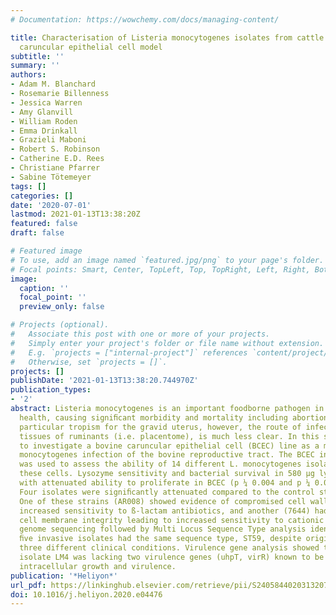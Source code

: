```yaml
---
# Documentation: https://wowchemy.com/docs/managing-content/

title: Characterisation of Listeria monocytogenes isolates from cattle using a bovine
  caruncular epithelial cell model
subtitle: ''
summary: ''
authors:
- Adam M. Blanchard
- Rosemarie Billenness
- Jessica Warren
- Amy Glanvill
- William Roden
- Emma Drinkall
- Grazieli Maboni
- Robert S. Robinson
- Catherine E.D. Rees
- Christiane Pfarrer
- Sabine Tötemeyer
tags: []
categories: []
date: '2020-07-01'
lastmod: 2021-01-13T13:38:20Z
featured: false
draft: false

# Featured image
# To use, add an image named `featured.jpg/png` to your page's folder.
# Focal points: Smart, Center, TopLeft, Top, TopRight, Left, Right, BottomLeft, Bottom, BottomRight.
image:
  caption: ''
  focal_point: ''
  preview_only: false

# Projects (optional).
#   Associate this post with one or more of your projects.
#   Simply enter your project's folder or file name without extension.
#   E.g. `projects = ["internal-project"]` references `content/project/deep-learning/index.md`.
#   Otherwise, set `projects = []`.
projects: []
publishDate: '2021-01-13T13:38:20.744970Z'
publication_types:
- '2'
abstract: Listeria monocytogenes is an important foodborne pathogen in human and veterinary
  health, causing signiﬁcant morbidity and mortality including abortion. It has a
  particular tropism for the gravid uterus, however, the route of infection in reproductive
  tissues of ruminants (i.e. placentome), is much less clear. In this study, we aimed
  to investigate a bovine caruncular epithelial cell (BCEC) line as a model for L.
  monocytogenes infection of the bovine reproductive tract. The BCEC infection model
  was used to assess the ability of 14 different L. monocytogenes isolates to infect
  these cells. Lysozyme sensitivity and bacterial survival in 580 μg lysozyme/ml correlated
  with attenuated ability to proliferate in BCEC (p ¼ 0.004 and p ¼ 0.02, respectively).
  Four isolates were signiﬁcantly attenuated compared to the control strain 10403S.
  One of these strains (AR008) showed evidence of compromised cell wall leading to
  increased sensitivity to ß-lactam antibiotics, and another (7644) had compromised
  cell membrane integrity leading to increased sensitivity to cationic peptides. Whole
  genome sequencing followed by Multi Locus Sequence Type analysis identiﬁed that
  ﬁve invasive isolates had the same sequence type, ST59, despite originating from
  three different clinical conditions. Virulence gene analysis showed that the attenuated
  isolate LM4 was lacking two virulence genes (uhpT, virR) known to be involved in
  intracellular growth and virulence.
publication: '*Heliyon*'
url_pdf: https://linkinghub.elsevier.com/retrieve/pii/S2405844020313207
doi: 10.1016/j.heliyon.2020.e04476
---
```

